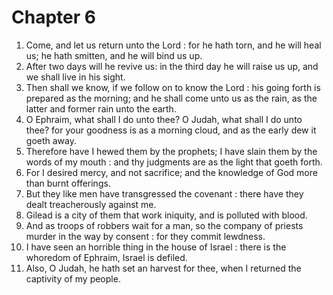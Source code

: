# Chapter 6

1. Come, and let us return unto the Lord : for he hath torn, and he will heal us; he hath smitten, and he will bind us up.
2. After two days will he revive us: in the third day he will raise us up, and we shall live in his sight.
3. Then shall we know, if we follow on to know the Lord : his going forth is prepared as the morning; and he shall come unto us as the rain, as the latter and former rain unto the earth.
4. O Ephraim, what shall I do unto thee? O Judah, what shall I do unto thee? for your goodness is as a morning cloud, and as the early dew it goeth away.
5. Therefore have I hewed them by the prophets; I have slain them by the words of my mouth : and thy judgments are as the light that goeth forth.
6. For I desired mercy, and not sacrifice; and the knowledge of God more than burnt offerings.
7. But they like men have transgressed the covenant : there have they dealt treacherously against me.
8. Gilead is a city of them that work iniquity, and is polluted with blood.
9. And as troops of robbers wait for a man, so the company of priests murder in the way by consent : for they commit lewdness.
10. I have seen an horrible thing in the house of Israel : there is the whoredom of Ephraim, Israel is defiled.
11. Also, O Judah, he hath set an harvest for thee, when I returned the captivity of my people.

